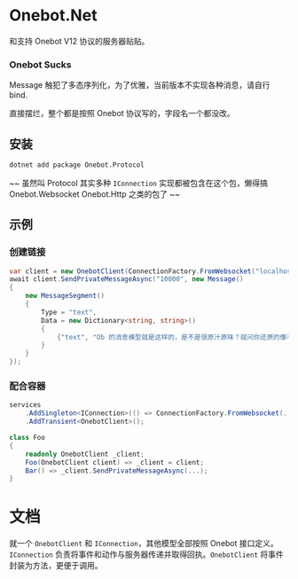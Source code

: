 # Onebot.Net

和支持 Onebot V12 协议的服务器贴贴。

### Onebot Sucks

Message 触犯了多态序列化，为了优雅，当前版本不实现各种消息，请自行 bind.

直接摆烂，整个都是按照 Onebot 协议写的，字段名一个都没改。

## 安装

```sh
dotnet add package Onebot.Protocol
```

~~ 虽然叫 Protocol 其实多种 `IConnection` 实现都被包含在这个包，懒得搞 Onebot.Websocket Onebot.Http 之类的包了 ~~

## 示例

### 创建链接

```csharp
var client = new OnebotClient(ConnectionFactory.FromWebsocket("localhost", 7890, "WHO_S_YOUR_DADDY"));
await client.SendPrivateMessageAsync("10000", new Message()
{
    new MessageSegment()
    {
        Type = "text",
        Data = new Dictionary<string, string>()
        {
            {"text", "Ob 的消息模型就是这样的，是不是很原汁原味？就问你还原的像不像吧。"}
        }
    }
});

```

### 配合容器

```csharp
services
    .AddSingleton<IConnection>(() => ConnectionFactory.FromWebsocket(...))
    .AddTransient<OnebotClient>();

class Foo
{
    readonly OnebotClient _client;
    Foo(OnebotClient client) => _client = client;
    Bar() => _client.SendPrivateMessageAsync(...);
}
```

# 文档

就一个 `OnebotClient` 和 `IConnection`，其他模型全部按照 Onebot 接口定义。
`IConnection` 负责将事件和动作与服务器传递并取得回执。`OnebotClient` 将事件封装为方法，更便于调用。